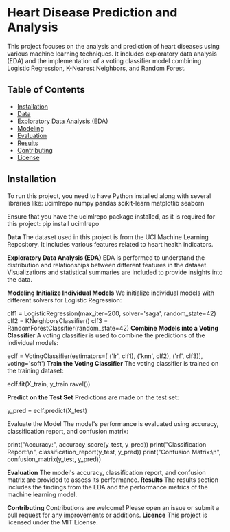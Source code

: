 # Heart Disease Prediction and Analysis

This project focuses on the analysis and prediction of heart diseases using various machine learning techniques. It includes exploratory data analysis (EDA) and the implementation of a voting classifier model combining Logistic Regression, K-Nearest Neighbors, and Random Forest.

## Table of Contents
- [Installation](#installation)
- [Data](#data)
- [Exploratory Data Analysis (EDA)](#exploratory-data-analysis-eda)
- [Modeling](#modeling)
- [Evaluation](#evaluation)
- [Results](#results)
- [Contributing](#contributing)
- [License](#license)

## Installation

To run this project, you need to have Python installed along with several libraries like:
ucimlrepo
numpy
pandas
scikit-learn
matplotlib
seaborn

Ensure that you have the ucimlrepo package installed, as it is required for this project:
pip install ucimlrepo

**Data**
The dataset used in this project is from the UCI Machine Learning Repository. It includes various features related to heart health indicators.

**Exploratory Data Analysis (EDA)**
EDA is performed to understand the distribution and relationships between different features in the dataset. Visualizations and statistical summaries are included to provide insights into the data.

**Modeling**
**Initialize Individual Models**
We initialize individual models with different solvers for Logistic Regression:

clf1 = LogisticRegression(max_iter=200, solver='saga', random_state=42)
clf2 = KNeighborsClassifier()
clf3 = RandomForestClassifier(random_state=42)
**Combine Models into a Voting Classifier**
A voting classifier is used to combine the predictions of the individual models:

eclf = VotingClassifier(estimators=[
    ('lr', clf1), ('knn', clf2), ('rf', clf3)], voting='soft')
**Train the Voting Classifier**
The voting classifier is trained on the training dataset:

eclf.fit(X_train, y_train.ravel())

**Predict on the Test Set**
Predictions are made on the test set:

y_pred = eclf.predict(X_test)

Evaluate the Model
The model's performance is evaluated using accuracy, classification report, and confusion matrix:

print("Accuracy:", accuracy_score(y_test, y_pred))
print("Classification Report:\n", classification_report(y_test, y_pred))
print("Confusion Matrix:\n", confusion_matrix(y_test, y_pred))

**Evaluation**
The model's accuracy, classification report, and confusion matrix are provided to assess its performance.
**Results**
The results section includes the findings from the EDA and the performance metrics of the machine learning model.

**Contributing**
Contributions are welcome! Please open an issue or submit a pull request for any improvements or additions.
**Licence**
This project is licensed under the MIT License.
